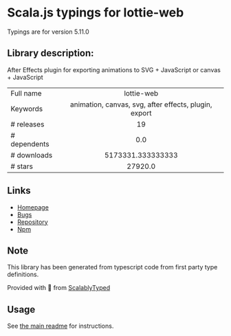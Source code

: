 
# Scala.js typings for lottie-web

Typings are for version 5.11.0

## Library description:
After Effects plugin for exporting animations to SVG + JavaScript or canvas + JavaScript

|                    |                 |
| ------------------ | :-------------: |
| Full name          | lottie-web |
| Keywords           | animation, canvas, svg, after effects, plugin, export |
| # releases         | 19 |
| # dependents       | 0.0 |
| # downloads        | 5173331.333333333 |
| # stars            | 27920.0 |

## Links
- [Homepage](https://github.com/airbnb/lottie-web#readme)
- [Bugs](https://github.com/airbnb/lottie-web/issues)
- [Repository](https://github.com/airbnb/lottie-web)
- [Npm](https://www.npmjs.com/package/lottie-web)
    


## Note
This library has been generated from typescript code from first party type definitions.

Provided with :purple_heart: from [ScalablyTyped](https://github.com/oyvindberg/ScalablyTyped)

## Usage
See [the main readme](../../readme.md) for instructions.


